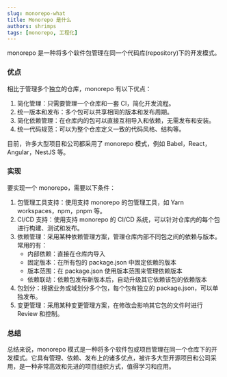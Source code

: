 ```yaml
---
slug: monorepo-what
title: Monorepo 是什么
authors: shrimps
tags: [monorepo, 工程化]
---
```


monorepo 是一种将多个软件包管理在同一个代码库(repository)下的开发模式。

### 优点

相比于管理多个独立的仓库，monorepo 有以下优点：

1. 简化管理：只需要管理一个仓库和一套 CI，简化开发流程。
2. 统一版本和发布：多个包可以共享相同的版本和发布周期。
3. 简化依赖管理：在仓库内的包可以直接互相导入和依赖，无需发布和安装。
4. 统一代码规范：可以为整个仓库定义一致的代码风格、结构等。

目前，许多大型项目和公司都采用了 monorepo 模式，例如 Babel，React，Angular，NestJS 等。

### 实现

要实现一个 monorepo，需要以下条件：

1. 包管理工具支持：使用支持 monorepo 的包管理工具，如 Yarn workspaces，npm，pnpm 等。
2. CI/CD 支持：使用支持 monorepo 的 CI/CD 系统，可以针对仓库内的每个包进行构建、测试和发布。
3. 依赖管理：采用某种依赖管理方案，管理仓库内部不同包之间的依赖与版本。
   常用的有：
    - 内部依赖：直接在仓库内导入
    - 固定版本：在所有包的 package.json 中固定依赖的版本
    - 版本范围：在 package.json 使用版本范围来管理依赖版本
    - 依赖联动：依赖包发布新版本后，自动升级其它依赖该包的依赖版本
4. 包划分：根据业务或域划分多个包，每个包有独立的 package.json，可以单独发布。
5. 变更管理：采用某种变更管理方案，在修改会影响其它包的文件时进行 Review 和控制。

### 总结

总结来说，monorepo 模式是一种将多个软件包或项目管理在同一个仓库下的开发模式。它具有管理、依赖、发布上的诸多优点，被许多大型开源项目和公司采用，是一种非常高效和先进的项目组织方式，值得学习和应用。
